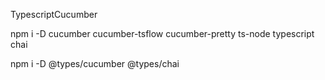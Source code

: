 TypescriptCucumber

npm i -D cucumber cucumber-tsflow cucumber-pretty ts-node typescript chai

npm i -D @types/cucumber @types/chai

